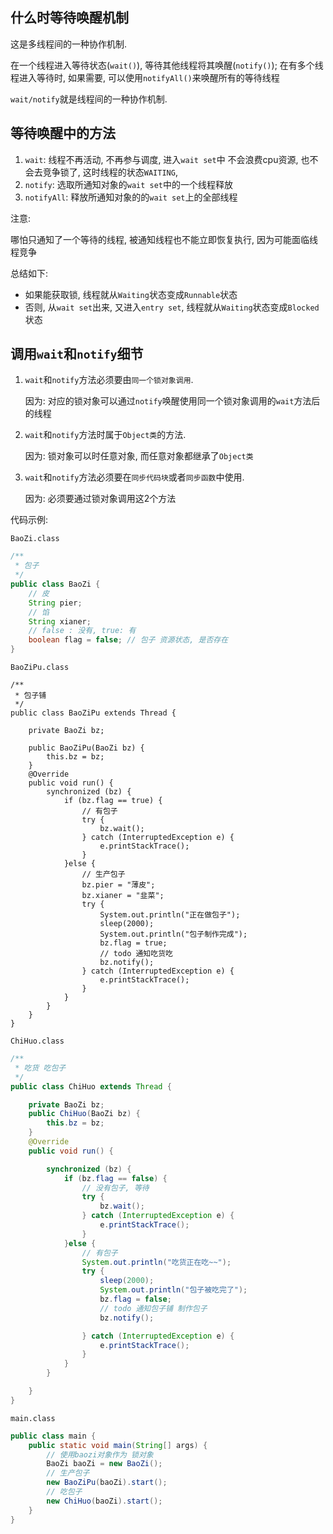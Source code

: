 ## 什么时等待唤醒机制

这是多线程间的一种协作机制.

在一个线程进入等待状态(`wait()`), 等待其他线程将其唤醒(`notify()`); 在有多个线程进入等待时, 如果需要, 可以使用`notifyAll()`来唤醒所有的等待线程

`wait/notify`就是线程间的一种协作机制.

## 等待唤醒中的方法

1. `wait`: 线程不再活动, 不再参与调度,  进入`wait set`中 不会浪费cpu资源, 也不会去竞争锁了, 这时线程的状态`WAITING`, 
2. `notify`:  选取所通知对象的`wait set`中的一个线程释放
3. `notifyAll`: 释放所通知对象的的`wait set`上的全部线程

注意:

哪怕只通知了一个等待的线程, 被通知线程也不能立即恢复执行, 因为可能面临线程竞争

总结如下:

- 如果能获取锁, 线程就从`Waiting`状态变成`Runnable`状态
- 否则, 从`wait set`出来, 又进入`entry set`, 线程就从`Waiting`状态变成`Blocked`状态



## 调用`wait`和`notify`细节

1. `wait`和`notify`方法必须要由`同一个锁对象调用`.

    因为: 对应的锁对象可以通过`notify`唤醒使用同一个锁对象调用的`wait`方法后的线程

2. `wait`和`notify`方法时属于`Object类`的方法. 

   因为: 锁对象可以时任意对象, 而任意对象都继承了`Object类`

3. `wait`和`notify`方法必须要在`同步代码块`或者`同步函数`中使用.

   因为: 必须要通过锁对象调用这2个方法



代码示例:

`BaoZi.class`

```java
/**
 * 包子
 */
public class BaoZi {
    // 皮
    String pier;
    // 馅
    String xianer;
    // false : 没有, true: 有
    boolean flag = false; // 包子 资源状态, 是否存在
}

```

`BaoZiPu.class`

```jav
/**
 * 包子铺
 */
public class BaoZiPu extends Thread {

    private BaoZi bz;

    public BaoZiPu(BaoZi bz) {
        this.bz = bz;
    }
    @Override
    public void run() {
        synchronized (bz) {
            if (bz.flag == true) {
                // 有包子
                try {
                    bz.wait();
                } catch (InterruptedException e) {
                    e.printStackTrace();
                }
            }else {
                // 生产包子
                bz.pier = "薄皮";
                bz.xianer = "韭菜";
                try {
                    System.out.println("正在做包子");
                    sleep(2000);
                    System.out.println("包子制作完成");
                    bz.flag = true;
                    // todo 通知吃货吃
                    bz.notify();
                } catch (InterruptedException e) {
                    e.printStackTrace();
                }
            }
        }
    }
}
```

`ChiHuo.class`

```java
/**
 * 吃货 吃包子
 */
public class ChiHuo extends Thread {

    private BaoZi bz;
    public ChiHuo(BaoZi bz) {
        this.bz = bz;
    }
    @Override
    public void run() {

        synchronized (bz) {
            if (bz.flag == false) {
                // 没有包子, 等待
                try {
                    bz.wait();
                } catch (InterruptedException e) {
                    e.printStackTrace();
                }
            }else {
                // 有包子
                System.out.println("吃货正在吃~~");
                try {
                    sleep(2000);
                    System.out.println("包子被吃完了");
                    bz.flag = false;
                    // todo 通知包子铺 制作包子
                    bz.notify();

                } catch (InterruptedException e) {
                    e.printStackTrace();
                }
            }
        }

    }
}
```

`main.class`

```java
public class main {
    public static void main(String[] args) {
      	// 使用baozi对象作为 锁对象
        BaoZi baoZi = new BaoZi();
        // 生产包子
        new BaoZiPu(baoZi).start();
        // 吃包子
        new ChiHuo(baoZi).start();
    }
}
```

























































































